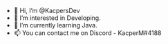- 👋 Hi, I’m @KacpersDev
- 👀 I’m interested in Developing.
- 🌱 I’m currently learning Java.
- 📫 You can contact me on Discord - KacperM#4188

<!---
KacpersDev/KacpersDev is a ✨ special ✨ repository because its `README.md` (this file) appears on your GitHub profile.
You can click the Preview link to take a look at your changes.
--->
